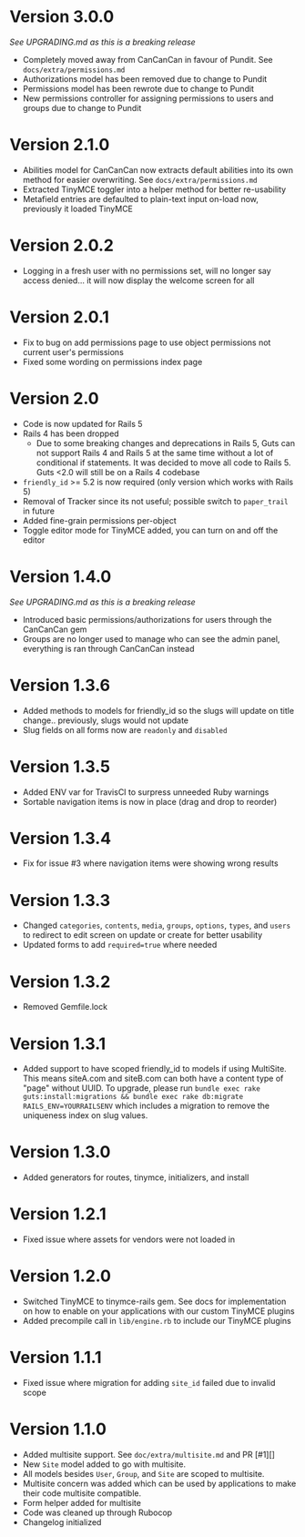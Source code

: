 # Version 3.0.0
*See UPGRADING.md as this is a breaking release*

+ Completely moved away from CanCanCan in favour of Pundit. See `docs/extra/permissions.md`
+ Authorizations model has been removed due to change to Pundit
+ Permissions model has been rewrote due to change to Pundit
+ New permissions controller for assigning permissions to users and groups due to change to Pundit

# Version 2.1.0

+ Abilities model for CanCanCan now extracts default abilities into its own method for easier overwriting. See `docs/extra/permissions.md`
+ Extracted TinyMCE toggler into a helper method for better re-usability
+ Metafield entries are defaulted to plain-text input on-load now, previously it loaded TinyMCE

# Version 2.0.2

+ Logging in a fresh user with no permissions set, will no longer say access denied... it will now display the welcome screen for all

# Version 2.0.1

+ Fix to bug on add permissions page to use object permissions not current user's permissions
+ Fixed some wording on permissions index page

# Version 2.0

+ Code is now updated for Rails 5
+ Rails 4 has been dropped
  + Due to some breaking changes and deprecations in Rails 5, Guts can not support Rails 4 and Rails 5 at the same time without a lot of conditional if statements. It was decided to move all code to Rails 5. Guts <2.0 will still be on a Rails 4 codebase
+ `friendly_id` >= 5.2 is now required (only version which works with Rails 5)
+ Removal of Tracker since its not useful; possible switch to `paper_trail` in future
+ Added fine-grain permissions per-object
+ Toggle editor mode for TinyMCE added, you can turn on and off the editor

# Version 1.4.0
*See UPGRADING.md as this is a breaking release*

+ Introduced basic permissions/authorizations for users through the CanCanCan gem
+ Groups are no longer used to manage who can see the admin panel, everything is ran through CanCanCan instead

# Version 1.3.6

+ Added methods to models for friendly_id so the slugs will update on title change.. previously, slugs would not update
+ Slug fields on all forms now are `readonly` and `disabled`

# Version 1.3.5

+ Added ENV var for TravisCI to surpress unneeded Ruby warnings
+ Sortable navigation items is now in place (drag and drop to reorder)

# Version 1.3.4

+ Fix for issue #3 where navigation items were showing wrong results

# Version 1.3.3

+ Changed `categories`, `contents`, `media`, `groups`, `options`, `types`, and `users` to redirect to edit screen on update or create for better usability
+ Updated forms to add `required=true` where needed

# Version 1.3.2

+ Removed Gemfile.lock

# Version 1.3.1

+ Added support to have scoped friendly_id to models if using MultiSite. This means siteA.com and siteB.com can both have a content type of "page" without UUID. To upgrade, please run `bundle exec rake guts:install:migrations && bundle exec rake db:migrate RAILS_ENV=YOURRAILSENV` which includes a migration to remove the uniqueness index on slug values.

# Version 1.3.0

+ Added generators for routes, tinymce, initializers, and install

# Version 1.2.1

+ Fixed issue where assets for vendors were not loaded in

# Version 1.2.0

+ Switched TinyMCE to tinymce-rails gem. See docs for implementation on how to enable on your applications with our custom TinyMCE plugins
+ Added precompile call in `lib/engine.rb` to include our TinyMCE plugins

# Version 1.1.1

+ Fixed issue where migration for adding `site_id` failed due to invalid scope

# Version 1.1.0

+ Added multisite support. See `doc/extra/multisite.md` and PR [#1][]
+ New `Site` model added to go with multisite.
+ All models besides `User`, `Group`, and `Site` are scoped to multisite.
+ Multisite concern was added which can be used by applications to make their code multisite compatible.
+ Form helper added for multisite
+ Code was cleaned up through Rubocop
+ Changelog initialized

